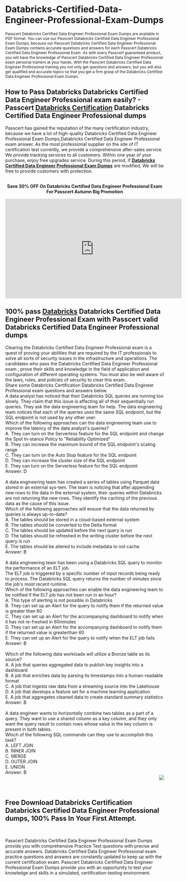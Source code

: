# Databricks-Certified-Data-Engineer-Professional-Exam-Dumps
<p>
	<span style="font-size:12px;font-weight:normal;">Passcert Databricks Certified Data Engineer Professional Exam Dumps are available in PDF format. You can use our Passcert Databricks Certified Data Engineer Professional Exam Dumps, because our Passcert Databricks Certified Data Engineer Professional Exam Dumps contains accurate questions and answers for each Passcert Databricks Certified Data Engineer Professional Exam .As with every Passcert guaranteed product, you will have the knowledge of Passcert Databricks Certified Data Engineer Professional exam personal trainers at your hands. With the Passcert Databricks Certified Data Engineer Professional training you not only get questions and answers, but you will also get qualified and accurate topics so that you get a firm grasp of the Databricks Certified Data Engineer Professional Exam Dumps.</span> 
</p>
<h2>
	How to Pass Databricks Databricks Certified Data Engineer Professional exam easily? - Passcert <a href="https://www.passcert.com/Databricks-Certification.html" target="_blank"><strong>Databricks Certification</strong></a> Databricks Certified Data Engineer Professional dumps
</h2>
Passcert has gained the reputation of the many certification industry, because we have a lot of high-quality Databricks Certified Data Engineer Professional Exam Dumps,Databricks Certified Data Engineer Professional exam answer. As the most professional supplier on the site of IT certification test currently, we provide a comprehensive after-sales service. We provide tracking services to all customers. Within one year of your purchase, enjoy free upgrades service. During this period, if <a href="https://www.passcert.com/Databricks-Certified-Data-Engineer-Professional.html" target="_blank"><strong>Databricks Certified Data Engineer Professional Exam Dumps</strong></a> are modified, We will be free to provide customers with protection.
<div style="text-align:center;">
	<a href="https://www.passcert.com/promotion.asp" target="_blank"><img src="https://www.passcert.com/t/pc-com/images/banner/cf33155e9c7a46a9bff0e3eb36ea9fae.jpg" alt="" /></a><br />
</div>
<br />
<p style="text-align:center;">
	<strong>Save 30% OFF On Databricks Certified Data Engineer Professional Exam For Passcert Autumn Big Promotion</strong> 
</p>
<div style="text-align:center;">
	<iframe width="560" height="315" src="https://www.youtube.com/embed/r2HbG3iNJrA" title="YouTube video player" frameborder="0" allow="accelerometer; autoplay; clipboard-write; encrypted-media; gyroscope; picture-in-picture" allowfullscreen="">
	</iframe>
</div>
<h2>
	100% pass <a href="https://www.passcert.com/Databricks.html" target="_blank"><strong>Databricks</strong></a> Databricks Certified Data Engineer Professional Exam with Passcert valid Databricks Certified Data Engineer Professional dumps
</h2>
Clearing the Databricks Certified Data Engineer Professional exam is a quest of proving your abilities that are required by the IT professionals to solve all sorts of security issues in the infrastructure and operations. The candidates who pass the Databricks Certified Data Engineer Professional exam , prove their skills and knowledge in the field of application and configuration of different operating systems. You must also be well aware of the laws, rules, and policies of security to clear this exam.<br />
Share some Databricks Certification Databricks Certified Data Engineer Professional exam questions and answers below.<br />
A data analyst has noticed that their Databricks SQL queries are running too slowly. They claim that this issue is affecting all of their sequentially run queries. They ask the data engineering team for help. The data engineering team notices that each of the queries uses the same SQL endpoint, but the SQL endpoint is not used by any other user. <br />
Which of the following approaches can the data engineering team use to improve the latency of the data analyst's queries? <br />
A. They can turn on the Serverless feature for the SQL endpoint and change the Spot In-stance Policy to "Reliability Optimized" <br />
B. They can increase the maximum bound of the SQL endpoint's scaling range <br />
C. They can turn on the Auto Stop feature for the SQL endpoint <br />
D. They can increase the cluster size of the SQL endpoint <br />
E. They can turn on the Serverless feature for the SQL endpoint <br />
Answer: D<br />
<br />
A data engineering team has created a series of tables using Parquet data stored in an external sys-tem. The team is noticing that after appending new rows to the data in the external system, their queries within Databricks are not returning the new rows. They identify the caching of the previous data as the cause of this issue. <br />
Which of the following approaches will ensure that the data returned by queries is always up-to-date? <br />
A. The tables should be stored in a cloud-based external system <br />
B. The tables should be converted to the Delta format <br />
C. The tables should be updated before the next query is run <br />
D. The tables should be refreshed in the writing cluster before the next query is run <br />
E. The tables should be altered to include metadata to not cache <br />
Answer: B<br />
<br />
A data engineering team has been using a Databricks SQL query to monitor the performance of an ELT job. <br />
The ELT job is triggered by a specific number of input records being ready to process. The Databricks SQL query returns the number of minutes since the job's most recent runtime. <br />
Which of the following approaches can enable the data engineering team to be notified if the ELT job has not been run in an hour? <br />
A. This type of alerting is not possible in Databricks <br />
B. They can set up an Alert for the query to notify them if the returned value is greater than 60 <br />
C. They can set up an Alert for the accompanying dashboard to notify when it has not re-freshed in 60minutes <br />
D. They can set up an Alert for the accompanying dashboard to notify them if the returned value is greaterthan 60 <br />
E.  They can set up an Alert for the query to notify when the ELT job fails <br />
Answer: B<br />
<br />
Which of the following data workloads will utilize a Bronze table as its source? <br />
A. A job that queries aggregated data to publish key insights into a dashboard <br />
B. A job that enriches data by parsing its timestamps into a human-readable format <br />
C. A job that ingests raw data from a streaming source into the Lakehouse <br />
D. A job that develops a feature set for a machine learning application <br />
E.  A job that aggregates cleaned data to create standard summary statistics <br />
Answer: B<br />
<br />
A data engineer wants to horizontally combine two tables as a part of a query. They want to use a shared column as a key column, and they only want the query result to contain rows whose value in the key column is present in both tables. <br />
Which of the following SQL commands can they use to accomplish this task? <br />
A. LEFT JOIN <br />
B. INNER JOIN <br />
C. MERGE <br />
D. OUTER JOIN <br />
E.  UNION <br />
Answer: B<br />
<a href="https://www.passcert.com/Cart.aspx?pdo=add&amp;code=Databricks" certified="" data="" engineer="" professional=""><img src="http://www.itexamshare.com/wp-content/uploads/2014/05/add-to-cart.jpg" align="right" /></a> 
<h2>
</h2>
<p>
	<br />
</p>
<h2 style="white-space:normal;">
	Free Download Databricks Certification Databricks Certified Data Engineer Professional dumps, 100% Pass In Your First Attempt.
</h2>
<p>
	<br />
</p>
<p>
	Passcert Databricks Certified Data Engineer Professional Exam Dumps provide you with comprehensive Practice Test questions with precise and accurate answers. Databricks Certified Data Engineer Professional exam practice questions and answers are constantly updated to keep up with the current certification exam. Passcert Databricks Certified Data Engineer Professional Exam Dumps provide you with an opportunity to test your knowledge and skills in a simulated, certification-testing environment.
</p>
